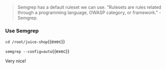
> Semgrep has a default ruleset we can use. "Rulesets are rules related through a programming language, OWASP category, or framework." - Semgrep.

### Use Semgrep
`cd /root/juice-shop`{{exec}}

`semgrep --config=auto`{{exec}}

Very nice!